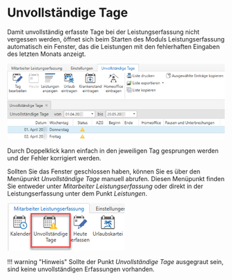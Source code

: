 # Unvollständige Tage

Damit unvollständig erfasste Tage bei der Leistungserfassung nicht
vergessen werden, öffnet sich beim Starten des Moduls Leistungserfassung
automatisch ein Fenster, das die Leistungen mit den fehlerhaften
Eingaben des letzten Monats anzeigt.

![](<img/image61.png>)

Durch Doppelklick kann einfach in den jeweiligen Tag gesprungen werden
und der Fehler korrigiert werden.

Sollten Sie das Fenster geschlossen haben, können Sie es über den
Menüpunkt *Unvollständige Tage* manuell abrufen. Diesen Menüpunkt
finden Sie entweder unter *Mitarbeiter Leistungserfassung* oder direkt
in der Leistungserfassung unter dem Punkt *Leistungen*.

![](<img/image62.png>)

!!! warning "Hinweis"
    Sollte der Punkt *Unvollständige Tage* ausgegraut sein, sind keine
    unvollständigen Erfassungen vorhanden.